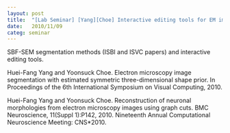 ```yaml
---
layout: post
title:  "[Lab Seminar] [Yang][Choe] Interactive editing tools for EM image analysis"
date:   2010/11/09
categ: seminar
---
```








SBF-SEM segmentation methods (ISBI and ISVC papers) and interactive editing tools.









Huei-Fang Yang and Yoonsuck Choe. Electron microscopy image segmentation with estimated symmetric three-dimensional shape prior. In Proceedings of the 6th International Symposium on Visual Computing, 2010.





Huei-Fang Yang and Yoonsuck Choe. Reconstruction of neuronal morphologies from electron microscopy images using graph cuts. BMC Neuroscience, 11(Suppl 1):P142, 2010. Nineteenth Annual Computational Neuroscience Meeting: CNS*2010.





 

